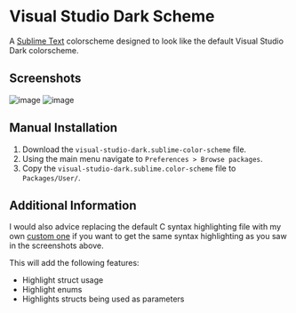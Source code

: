 # Visual Studio Dark Scheme
A [Sublime Text](https://www.sublimetext.com) colorscheme designed to look like the default Visual Studio Dark colorscheme.
##  Screenshots
![image](https://github.com/aliawan01/Visual-Studio-Dark-Scheme/assets/76787336/155e8833-791a-4211-b8fd-28a0cb42dc89)
![image](https://github.com/aliawan01/Visual-Studio-Dark-Scheme/assets/76787336/22b43f1b-d4e9-495a-baa9-83ca38d32b38)

## Manual Installation
1. Download the `visual-studio-dark.sublime-color-scheme` file.
2. Using the main menu navigate to `Preferences > Browse packages`.
3. Copy the `visual-studio-dark.sublime.color-scheme` file to `Packages/User/`.

## Additional Information
I would also advice replacing the default C syntax highlighting file with my own [custom one](https://github.com/aliawan01/SublimeTextC-SyntaxHighlighting)
if you want to get the same syntax highlighting as you saw in the screenshots above.

This will add the following features:
- Highlight struct usage
- Highlight enums
- Highlights structs being used as parameters
